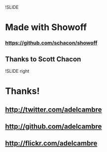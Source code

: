 !SLIDE
# Made with Showoff
### https://github.com/schacon/showoff
## Thanks to Scott Chacon

!SLIDE right
# <span class="callout">Thanks!</span>
## http://twitter.com/adelcambre
## http://github.com/adelcambre
## http://flickr.com/adelcambre
